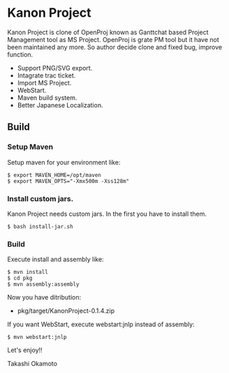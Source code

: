 Kanon Project
=============

Kanon Project is clone of OpenProj known as Ganttchat based 
Project Management tool as MS Project. OpenProj is grate 
PM tool but it have not been maintained any more. 
So author decide clone and fixed bug, improve function.

* Support PNG/SVG export.
* Intagrate trac ticket.
* Import MS Project.
* WebStart.
* Maven build system.
* Better Japanese Localization.

Build
-----
### Setup Maven
Setup maven for your environment like:

    $ export MAVEN_HOME=/opt/maven
    $ export MAVEN_OPTS="-Xmx500m -Xss128m"

### Install custom jars.
Kanon Project needs custom jars. In the first
you have to install them.

    $ bash install-jar.sh
### Build
Execute install and assembly like:

    $ mvn install
    $ cd pkg
    $ mvn assembly:assembly

Now you have ditribution:

* pkg/target/KanonProject-0.1.4.zip

If you want WebStart, execute webstart:jnlp instead of
assembly:

    $ mvn webstart:jnlp

Let's enjoy!!

Takashi Okamoto

